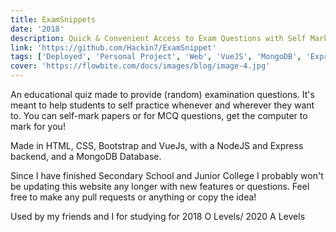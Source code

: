 ```yaml
---
title: ExamSnippets
date: '2018'
description: Quick & Convenient Access to Exam Questions with Self Marking, Tracking, Progress Storage & Other Features
link: 'https://github.com/Hackin7/ExamSnippet'
tags: ['Deployed', 'Personal Project', 'Web', 'VueJS', 'MongoDB', 'Express']
cover: 'https://flowbite.com/docs/images/blog/image-4.jpg'
---
```


An educational quiz made to provide (random) examination questions. 
It's meant to help students to self practice whenever and wherever they want to. 
You can self-mark papers or for MCQ questions, get the computer to mark for you!

Made in HTML, CSS, Bootstrap and VueJs, with a NodeJS and Express backend, and a MongoDB Database.  

Since I have finished Secondary School and Junior College I probably won't be updating this website any longer with new features or questions. Feel free to make any pull requests or anything or copy the idea!

Used by my friends and I for studying for 2018 O Levels/ 2020 A Levels
